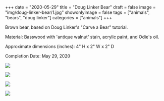 +++
date = "2020-05-29"
title = "Doug Linker Bear"
draft = false
image = "img/doug-linker-bear/1.jpg"
showonlyimage = false
tags = ["animals", "bears", "doug linker"]
categories = ["animals"]
+++

Brown bear, based on Doug Linker's "Carve a Bear" tutorial.

<!--more-->

Material: Basswood with 'antique walnut' stain, acrylic paint, and Odie's oil.

Approximate dimensions (inches): 4" H x 2" W x 2" D

Completion Date: May 29, 2020

![](../../img/doug-linker-bear/1.jpg)

![](../../img/doug-linker-bear/2.jpg)

![](../../img/doug-linker-bear/3.jpg)

![](../../img/doug-linker-bear/4.jpg)

